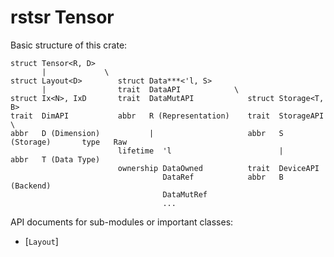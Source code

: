 # rstsr Tensor

Basic structure of this crate:
```output
struct Tensor<R, D>
       |             \
struct Layout<D>        struct Data***<'l, S>
       |                trait  DataAPI            \
struct Ix<N>, IxD       trait  DataMutAPI            struct Storage<T, B>
trait  DimAPI           abbr   R (Representation)    trait  StorageAPI     \
abbr   D (Dimension)           |                     abbr   S (Storage)       type   Raw
                        lifetime  'l                        |                 abbr   T (Data Type)
                        ownership DataOwned          trait  DeviceAPI
                                  DataRef            abbr   B (Backend)
                                  DataMutRef
                                  ...
```

API documents for sub-modules or important classes:
- [`Layout`]